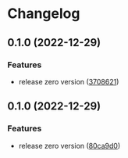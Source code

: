 # Changelog

## 0.1.0 (2022-12-29)


### Features

* release zero version ([3708621](https://github.com/TheHatSky/qa-dashboard-reporter/commit/37086217bd033c7412ded5cea5c79dd06958b2cd))

## 0.1.0 (2022-12-29)


### Features

* release zero version ([80ca9d0](https://github.com/TheHatSky/qa-dashboard-reporter/commit/80ca9d01c72e1323fa375f05929d273d4b2bbb19))
